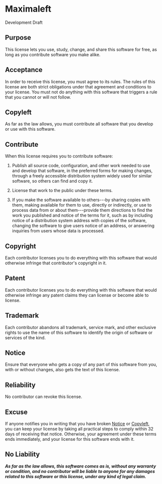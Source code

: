 # Maximaleft

Development Draft

## Purpose

This license lets you use, study, change, and share this software for free, as long as you contribute software you make alike.

<!-- This language derives from Parity. -->

## Acceptance

In order to receive this license, you must agree to its rules.  The rules of this license are both strict obligations under that agreement and conditions to your license.  You must not do anything with this software that triggers a rule that you cannot or will not follow.

<!-- This language derives from the API Copyleft License, which in turn derives from the Blue Oak Model License. -->

## Copyleft

As far as the law allows, you must contribute all software that you develop or use with this software.

## Contribute

When this license requires you to contribute software:

<!-- Publication Rule -->

1.  Publish all source code, configuration, and other work needed to use and develop that software, in the preferred forms for making changes, through a freely accessible distribution system widely used for similar software, so others can find and copy it.

<!-- Licensing Rule -->

2.  License that work to the public under these terms.

<!-- Directions Rule -->

3.  If you make the software available to others---by sharing copies with them, making available for them to use, directly or indirectly, or use to process data from or about them---provide them directions to find the work you published and notice of the terms for it, such as by including notice of a distribution system address with copies of the software, changing the software to give users notice of an address, or answering inquiries from users whose data is processed.

<!-- Adapted from the Copyleft rule of Temerity. -->

## Copyright

Each contributor licenses you to do everything with this software that would otherwise infringe that contributor's copyright in it.

<!-- Identical to the Blue Oak Model License. -->

## Patent

Each contributor licenses you to do everything with this software that would otherwise infringe any patent claims they can license or become able to license.

<!-- Identical to the Blue Oak Model License. -->

## Trademark

Each contributor abandons all trademark, service mark, and other exclusive rights to use the name of this software to identify the origin of software or services of the kind.

## Notice

Ensure that everyone who gets a copy of any part of this software from you, with or without changes, also gets the text of this license.

<!-- Derived from the Blue Oak Model License. -->

## Reliability

No contributor can revoke this license.

<!-- Identical to the Blue Oak Model License. -->

## Excuse

If anyone notifies you in writing that you have broken [Notice](#notices) or [Copyleft](#copyleft), you can keep your license by taking all practical steps to comply within 32 days of receiving that notice.  Otherwise, your agreement under these terms ends immediately, and your license for this software ends with it.

<!-- Derived from the Blue Oak Model License. -->

## No Liability

***As far as the law allows, this software comes as is, without any warranty or condition, and no contributor will be liable to anyone for any damages related to this software or this license, under any kind of legal claim.***

<!-- Identical to the Blue Oak Model License. -->
